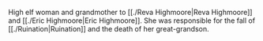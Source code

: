 High elf woman and grandmother to [[./Reva Highmoore|Reva Highmoore]] and [[./Eric Highmoore|Eric Highmoore]]. She was responsible for the fall of [[./Ruination|Ruination]] and the death of her great-grandson.
